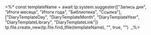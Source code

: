 <%*
const templateName = await tp.system.suggester(["Запись дня", "Итоги месяца", "Итоги года", "Библиотека", "Ссылка"], ["DiaryTemplateDay", "DiaryTemplateMonth", "DiaryTemplateYear", "DiaryTemplateLibrary", "DiaryTemplateLink"])
tp.file.create_new(tp.file.find_tfile(templateName), "", true, "") 
_%>